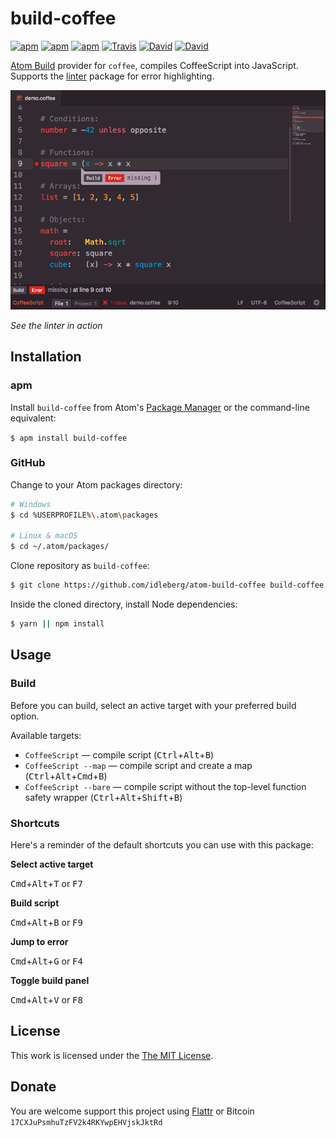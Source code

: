 # build-coffee

[![apm](https://img.shields.io/apm/l/build-coffee.svg?style=flat-square)](https://atom.io/packages/build-coffee)
[![apm](https://img.shields.io/apm/v/build-coffee.svg?style=flat-square)](https://atom.io/packages/build-coffee)
[![apm](https://img.shields.io/apm/dm/build-coffee.svg?style=flat-square)](https://atom.io/packages/build-coffee)
[![Travis](https://img.shields.io/travis/idleberg/atom-build-coffee.svg?style=flat-square)](https://travis-ci.org/idleberg/atom-build-coffee)
[![David](https://img.shields.io/david/idleberg/atom-build-coffee.svg?style=flat-square)](https://david-dm.org/idleberg/atom-build-coffee#info=dependencies)
[![David](https://img.shields.io/david/dev/idleberg/atom-build-coffee.svg?style=flat-square)](https://david-dm.org/idleberg/atom-build-coffee?type=dev)

[Atom Build](https://atombuild.github.io/) provider for `coffee`, compiles CoffeeScript into JavaScript. Supports the [linter](https://atom.io/packages/linter) package for error highlighting.

![Screenshot](https://raw.githubusercontent.com/idleberg/atom-build-coffee/master/screenshot.png)

*See the linter in action*

## Installation

### apm

Install `build-coffee` from Atom's [Package Manager](http://flight-manual.atom.io/using-atom/sections/atom-packages/) or the command-line equivalent:

`$ apm install build-coffee`

### GitHub

Change to your Atom packages directory:

```bash
# Windows
$ cd %USERPROFILE%\.atom\packages

# Linux & macOS
$ cd ~/.atom/packages/
```

Clone repository as `build-coffee`:

```bash
$ git clone https://github.com/idleberg/atom-build-coffee build-coffee
```

Inside the cloned directory, install Node dependencies:

```bash
$ yarn || npm install
```

## Usage

### Build

Before you can build, select an active target with your preferred build option.

Available targets:

* `CoffeeScript` — compile script (<kbd>Ctrl</kbd>+<kbd>Alt</kbd>+<kbd>B</kbd>)
* `CoffeeScript --map` — compile script and create a map (<kbd>Ctrl</kbd>+<kbd>Alt</kbd>+<kbd>Cmd</kbd>+<kbd>B</kbd>)
* `CoffeeScript --bare` — compile script without the top-level function safety wrapper (<kbd>Ctrl</kbd>+<kbd>Alt</kbd>+<kbd>Shift</kbd>+<kbd>B</kbd>)

### Shortcuts

Here's a reminder of the default shortcuts you can use with this package:

**Select active target**

<kbd>Cmd</kbd>+<kbd>Alt</kbd>+<kbd>T</kbd> or <kbd>F7</kbd>

**Build script**

<kbd>Cmd</kbd>+<kbd>Alt</kbd>+<kbd>B</kbd> or <kbd>F9</kbd>

**Jump to error**

<kbd>Cmd</kbd>+<kbd>Alt</kbd>+<kbd>G</kbd> or <kbd>F4</kbd>

**Toggle build panel**

<kbd>Cmd</kbd>+<kbd>Alt</kbd>+<kbd>V</kbd> or <kbd>F8</kbd>

## License

This work is licensed under the [The MIT License](LICENSE.md).

## Donate

You are welcome support this project using [Flattr](https://flattr.com/submit/auto?user_id=idleberg&url=https://github.com/idleberg/atom-build-coffee) or Bitcoin `17CXJuPsmhuTzFV2k4RKYwpEHVjskJktRd`
